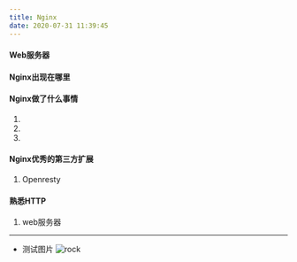 ```yaml
---
title: Nginx
date: 2020-07-31 11:39:45
---
```

#### Web服务器

#### Nginx出现在哪里

#### Nginx做了什么事情
1. 
2. 
3. 

#### Nginx优秀的第三方扩展
1. Openresty

#### 熟悉HTTP
1. web服务器

---

- 测试图片
![rock](https://azou.tech/blog/static/image/shiprock.jpg)

